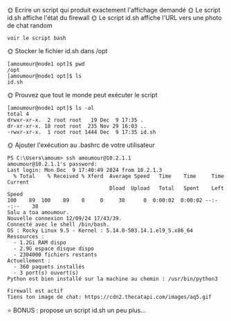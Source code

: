 🌞 Ecrire un script qui produit exactement l'affichage demandé
🌞 Le script id.sh affiche l'état du firewall
🌞 Le script id.sh affiche l'URL vers une photo de chat random

```
voir le script bash
```

🌞 Stocker le fichier id.sh dans /opt

```
[amoumour@node1 opt]$ pwd
/opt
[amoumour@node1 opt]$ ls
id.sh
```

🌞 Prouvez que tout le monde peut exécuter le script

```
[amoumour@node1 opt]$ ls -al
total 4
drwxr-xr-x.  2 root root   19 Dec  9 17:35 .
dr-xr-xr-x. 18 root root  235 Nov 29 16:03 ..
-rwxr-xr-x.  1 root root 1444 Dec  9 17:35 id.sh
```

🌞 Ajouter l'exécution au .bashrc de votre utilisateur

```
PS C:\Users\amoum> ssh amoumour@10.2.1.1
amoumour@10.2.1.1's password:
Last login: Mon Dec  9 17:40:49 2024 from 10.2.1.3
  % Total    % Received % Xferd  Average Speed   Time    Time     Time  Current
                                 Dload  Upload   Total   Spent    Left  Speed
100    89  100    89    0     0     38      0  0:00:02  0:00:02 --:--:--    38
Salu a toa amoumour.
Nouvelle connexion 12/09/24 17/43/39.
Connecté avec le shell /bin/bash.
OS : Rocky Linux 9.5 - Kernel : 5.14.0-503.14.1.el9_5.x86_64
Ressources :
  - 1.2Gi RAM dispo
  - 2.9G espace disque dispo
  - 2304000 fichiers restants
Actuellement :
  - 360 paquets installés
  - 3 port(s) ouvert(s)
Python est bien installé sur la machine au chemin : /usr/bin/python3

Firewall est actif
Tiens ton image de chat: https://cdn2.thecatapi.com/images/aq5.gif
```

⭐ BONUS : propose un script id.sh un peu plus...

```

```